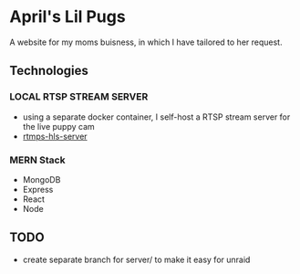 # April's Lil Pugs

A website for my moms buisness, in which I have tailored to her request.

## Technologies

### LOCAL RTSP STREAM SERVER

- using a separate docker container, I self-host a RTSP stream server for the live puppy cam
- [rtmps-hls-server](https://github.com/JamiePhonic/rtmps-hls-server)

### MERN Stack

- MongoDB
- Express
- React
- Node

## TODO

- create separate branch for server/ to make it easy for unraid

